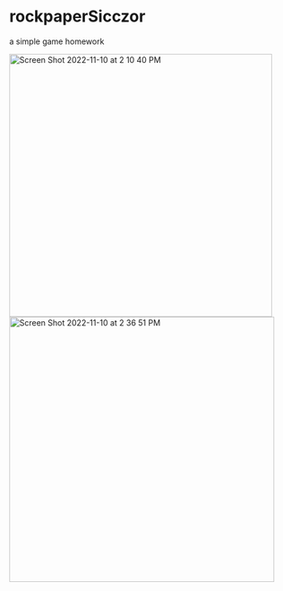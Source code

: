 # rockpaperSicczor
a simple game homework



<img width="469" alt="Screen Shot 2022-11-10 at 2 10 40 PM" src="https://user-images.githubusercontent.com/73337322/213662760-785ee656-104c-4cdc-a6df-fa91a4cce979.png">


<img width="473" alt="Screen Shot 2022-11-10 at 2 36 51 PM" src="https://user-images.githubusercontent.com/73337322/213662857-7a1a8508-0f3c-41e5-b13e-2f47c3a5e280.png">
